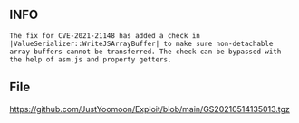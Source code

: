 INFO
----

    The fix for CVE-2021-21148 has added a check in |ValueSerializer::WriteJSArrayBuffer| to make sure non-detachable array buffers cannot be transferred. The check can be bypassed with the help of asm.js and property getters.

File
----

<https://github.com/JustYoomoon/Exploit/blob/main/GS20210514135013.tgz>
